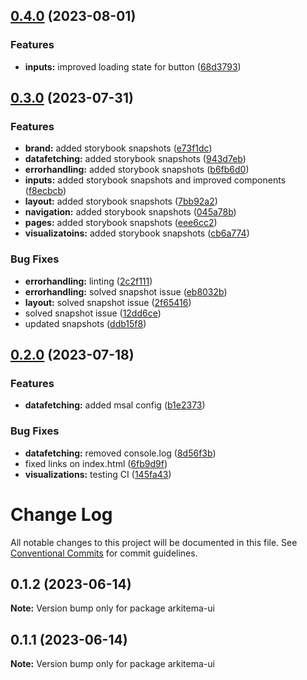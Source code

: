 ## [0.4.0](https://github.com/Arkitema/arkitema-ui/compare/v0.3.0...v0.4.0) (2023-08-01)


### Features

* **inputs:** improved loading state for button ([68d3793](https://github.com/Arkitema/arkitema-ui/commit/68d379324111157bb41261742b339ab8d8cfdbfc))

## [0.3.0](https://github.com/Arkitema/arkitema-ui/compare/v0.2.0...v0.3.0) (2023-07-31)


### Features

* **brand:** added storybook snapshots ([e73f1dc](https://github.com/Arkitema/arkitema-ui/commit/e73f1dc7e63c12bb330b9315b1f823af5d2593d8))
* **datafetching:** added storybook snapshots ([943d7eb](https://github.com/Arkitema/arkitema-ui/commit/943d7ebd7e923326d01f3d60019426da2ff4dcd5))
* **errorhandling:** added storybook snapshots ([b6fb6d0](https://github.com/Arkitema/arkitema-ui/commit/b6fb6d0eaa6dca9984c7d144aeabd53c6128f21f))
* **inputs:** added storybook snapshots and improved components ([f8ecbcb](https://github.com/Arkitema/arkitema-ui/commit/f8ecbcb1ddd7330f4c938f0dbc62ebb055c73b43))
* **layout:** added storybook snapshots ([7bb92a2](https://github.com/Arkitema/arkitema-ui/commit/7bb92a2e33d91caa97bc754c591677165e23d705))
* **navigation:** added storybook snapshots ([045a78b](https://github.com/Arkitema/arkitema-ui/commit/045a78bd33e263d14cbbaf48e44154fe237a3a92))
* **pages:** added storybook snapshots ([eee6cc2](https://github.com/Arkitema/arkitema-ui/commit/eee6cc240e35dc2dc803e9b5c1ee1bc95012c68d))
* **visualizatoins:** added storybook snapshots ([cb6a774](https://github.com/Arkitema/arkitema-ui/commit/cb6a7746ae0ef43685cfb21a2ce1aed4b1bd9498))


### Bug Fixes

* **errorhandling:** linting ([2c2f111](https://github.com/Arkitema/arkitema-ui/commit/2c2f1112fc5f9fd798e0fb67b716d726b870ea4c))
* **errorhandling:** solved snapshot issue ([eb8032b](https://github.com/Arkitema/arkitema-ui/commit/eb8032b47447e1f077fb64debb715484b0327e2a))
* **layout:** solved snapshot issue ([2f65416](https://github.com/Arkitema/arkitema-ui/commit/2f65416e72bfa04e6c6240f172691b87f3e6752e))
* solved snapshot issue ([12dd6ce](https://github.com/Arkitema/arkitema-ui/commit/12dd6ce2b99702ec3c97916c3a63e9377c795b4c))
* updated snapshots ([ddb15f8](https://github.com/Arkitema/arkitema-ui/commit/ddb15f8cdcfc4e6a69230fe3dc907e8c7e06a5d5))

## [0.2.0](https://github.com/Arkitema/arkitema-ui/compare/v0.1.3...v0.2.0) (2023-07-18)


### Features

* **datafetching:** added msal config ([b1e2373](https://github.com/Arkitema/arkitema-ui/commit/b1e23733df15f2809dc3dfe3e8ce95f69a3d90cf))


### Bug Fixes

* **datafetching:** removed console.log ([8d56f3b](https://github.com/Arkitema/arkitema-ui/commit/8d56f3b58b95bab709124f4fa7013fbf10852b81))
* fixed links on index.html ([6fb9d9f](https://github.com/Arkitema/arkitema-ui/commit/6fb9d9f38026ea2e9ad94b545ecec6a0709f9e89))
* **visualizations:** testing CI ([145fa43](https://github.com/Arkitema/arkitema-ui/commit/145fa43be6f3464d7111395f8337f2363ac908b1))

# Change Log

All notable changes to this project will be documented in this file.
See [Conventional Commits](https://conventionalcommits.org) for commit guidelines.

## 0.1.2 (2023-06-14)

**Note:** Version bump only for package arkitema-ui

## 0.1.1 (2023-06-14)

**Note:** Version bump only for package arkitema-ui
